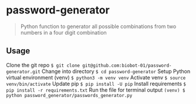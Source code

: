 # password-generator
> Python function to generator all possible combinations from two numbers in a four digit combination

## Usage
Clone the git repo `$ git clone git@github.com:biobot-01/password-generator.git`
Change into directory `$ cd password-generator`
Setup Python virtual environment (venv) `$ python3 -m venv venv`
Activate venv `$ source venv/bin/activate`
Update pip `$ pip install -U pip`
Install requirements `$ pip install -r requirements.txt`
Run the file for terminal output `(venv) $ python password_generator/passwords_generator.py`
